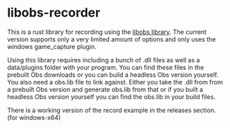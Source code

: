 # libobs-recorder

This is a rust library for recording using the [libobs library]("https://github.com/obsproject/obs-studio").
The current version supports only a very limited amount of options and only uses the windows game_capture plugin.

Using this library requires including a bunch of .dll files as well as a data/plugins folder with your program.
You can find these files in the prebuilt Obs downloads or you can build a headless Obs version yourself.
You also need a obs.lib file to link against. Either you take the .dll from from a prebuilt Obs version and generate obs.lib from that or if you built a headless Obs version yourself you can find the obs.lib in your build files.

There is a working version of the record example in the releases section. (for windows-x64)
